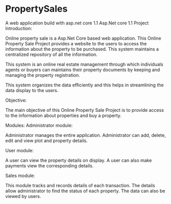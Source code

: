 # PropertySales
A web application build with asp.net core 1.1
Asp.Net core 1.1 Project Introduction:

Online property sale is a Asp.Net Core based web application. This Online Property Sale Project provides a website to the users to access the information about the property to be purchased. This system maintains a centralized repository of all the information.

This system is an online real estate management through which individuals agents or buyers can maintains their property documents by keeping and managing the property registration.

This system organizes the data efficiently and this helps in streamlining the data display to the users.

Objective:

The main objective of this Online Property Sale Project is to provide access to the information about properties and buy a property.

Modules: Administrator module:

Administrator manages the entire application. Administrator can add, delete, edit and view plot and property details.

User module:

A user can view the property details on display. A user can also make payments view the corresponding details.

Sales module:

This module tracks and records details of each transaction. The details allow administrator to find the status of each property. The data can also be viewed by users.

